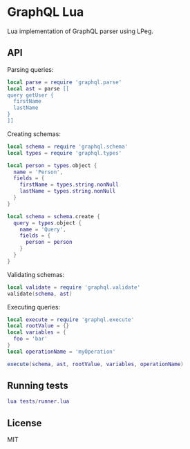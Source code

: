 GraphQL Lua
===

Lua implementation of GraphQL parser using LPeg.

API
---

Parsing queries:

```lua
local parse = require 'graphql.parse'
local ast = parse [[
query getUser {
  firstName
  lastName
}
]]
```

Creating schemas:

```lua
local schema = require 'graphql.schema'
local types = require 'graphql.types'

local person = types.object {
  name = 'Person',
  fields = {
    firstName = types.string.nonNull
    lastName = types.string.nonNull
  }
}

local schema = schema.create {
  query = types.object {
    name = 'Query',
    fields = {
      person = person
    }
  }
}
```

Validating schemas:

```lua
local validate = require 'graphql.validate'
validate(schema, ast)
```

Executing queries:

```lua
local execute = require 'graphql.execute'
local rootValue = {}
local variables = {
  foo = 'bar'
}
local operationName = 'myOperation'

execute(schema, ast, rootValue, variables, operationName)
```

Running tests
---

```lua
lua tests/runner.lua
```

License
---

MIT
